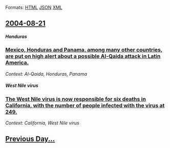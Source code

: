 
Formats: [HTML](2004/08/21/index.html)  [JSON](2004/08/21/index.json)  [XML](2004/08/21/index.xml)  

## [2004-08-21](/news/2004/08/21/index.md)

##### Honduras
### [ Mexico, Honduras and Panama, among many other countries, are put on high alert about a possible Al-Qaida attack in Latin America. ](/news/2004/08/21/mexico-honduras-and-panama-among-many-other-countries-are-put-on-high-alert-about-a-possible-al-qaida-attack-in-latin-america.md)
_Context: Al-Qaida, Honduras, Panama_

##### West Nile virus
### [ The West Nile virus is now responsible for six deaths in California, with the number of people infected with the virus at 249. ](/news/2004/08/21/the-west-nile-virus-is-now-responsible-for-six-deaths-in-california-with-the-number-of-people-infected-with-the-virus-at-249.md)
_Context: California, West Nile virus_

## [Previous Day...](/news/2004/08/20/index.md)

